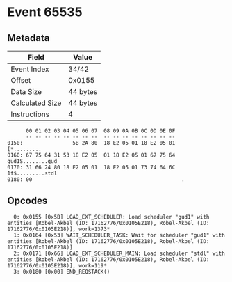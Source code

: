 # Event 65535

## Metadata

| Field           | Value    |
|-----------------|----------|
| Event Index     | 34/42    |
| Offset          | 0x0155   |
| Data Size       | 44 bytes |
| Calculated Size | 44 bytes |
| Instructions    | 4        |

```
      00 01 02 03 04 05 06 07  08 09 0A 0B 0C 0D 0E 0F
      -- -- -- -- -- -- -- --  -- -- -- -- -- -- -- --
0150:                5B 2A 80  18 E2 05 01 18 E2 05 01       [*.........
0160: 67 75 64 31 53 18 E2 05  01 18 E2 05 01 67 75 64  gud1S........gud
0170: 31 66 24 80 18 E2 05 01  18 E2 05 01 73 74 64 6C  1f$.........stdl
0180: 00                                                .               
```

## Opcodes

```
  0: 0x0155 [0x5B] LOAD_EXT_SCHEDULER: Load scheduler "gud1" with entities [Robel-Akbel (ID: 17162776/0x0105E218), Robel-Akbel (ID: 17162776/0x0105E218)], work=1373*
  1: 0x0164 [0x53] WAIT_SCHEDULER_TASK: Wait for scheduler "gud1" with entities [Robel-Akbel (ID: 17162776/0x0105E218), Robel-Akbel (ID: 17162776/0x0105E218)]
  2: 0x0171 [0x66] LOAD_EXT_SCHEDULER_MAIN: Load scheduler "stdl" with entities [Robel-Akbel (ID: 17162776/0x0105E218), Robel-Akbel (ID: 17162776/0x0105E218)], work=119*
  3: 0x0180 [0x00] END_REQSTACK()
```
